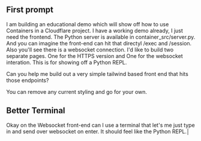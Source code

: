 ## First prompt
I am building an educational demo which will show off how to use Containers in a Cloudflare project. 
I have a working demo already, I just need the frontend.
The Python server is available in container_src/server.py. 
And you can imagine the front-end can hit that directyl /exec and /session. 
Also you'll see there is a websocket connection. I'd like to build two separate pages. 
One for the HTTPS version and One for the websocket interation. 
This is for showing off a Python REPL. 

Can you help me build out a very simple tailwind based front end that hits those endpoints?

You can remove any current styling and go for your own. 

## Better Terminal
Okay on the Websocket front-end can I use a terminal that let's me just type in and send over websocket on enter. It should feel like the Python REPL.│
